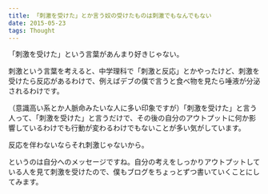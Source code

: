 ```yaml
---
title: 「刺激を受けた」とか言う奴の受けたものは刺激でもなんでもない
date: 2015-05-23
tags: Thought
---
```


「刺激を受けた」という言葉があんまり好きじゃない。

刺激という言葉を考えると、中学理科で「刺激と反応」とかやったけど、刺激を受けたら反応があるわけで、例えばデブの僕で言うと食べ物を見たら唾液が分泌されるわけです。

（意識高い系とか人脈命みたいな人に多い印象ですが）「刺激を受けた」と言う人って、「刺激を受けた」と言うだけで、その後の自分のアウトプットに何か影響しているわけでも行動が変わるわけでもないことが多い気がしています。

反応を伴わないならそれ刺激じゃないから。

というのは自分へのメッセージですね。自分の考えをしっかりアウトプットしている人を見て刺激を受けたので、僕もブログをちょっとずつ書いていくことにしてみます。
